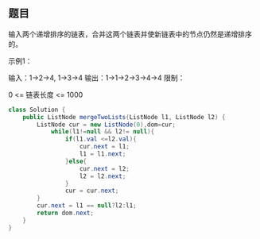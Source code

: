 ## 题目

输入两个递增排序的链表，合并这两个链表并使新链表中的节点仍然是递增排序的。

示例1：

输入：1->2->4, 1->3->4
输出：1->1->2->3->4->4
限制：

0 <= 链表长度 <= 1000

```java
class Solution {
    public ListNode mergeTwoLists(ListNode l1, ListNode l2) {
        ListNode cur = new ListNode(0),dom=cur;
            while(l1!=null && l2!= null){
                if(l1.val <=l2.val){
                    cur.next = l1;
                    l1 = l1.next;
                }else{
                    cur.next = l2;
                    l2 = l2.next;
                }
                cur = cur.next;
        }	
        cur.next = l1 == null?l2:l1;
        return dom.next;
	}
}
```

